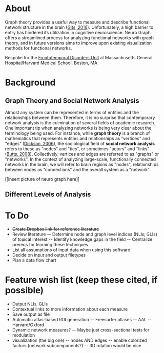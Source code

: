 # About
Graph theory provides a useful way to measure and describe functional network structure in the brain ([Gits, 2016][1]).
Unfortunately, a high barrier to entry has hindered its utilization in cognitive neuroscience. Neuro Graph offers 
a streamlined process for analyzing functional networks with graph theory, and in future versions aims to improve
upon existing visualization methods for functional networks.

Bespoke for the [Frontotemporal Disorders Unit](http://www.nmr.mgh.harvard.edu/~bradd/) at Massachusetts General Hospital/Harvard Medical School, Boston, MA.

[1]: http://bit.ly/2jC0AFq 

# Background
## Graph Theory and Social Network Analysis
Almost any system can be represented in terms of entities and the relationships between them. Therefore, it is no surprise that
contemporary network analysis is the culmination of several fields of academic research. One important tip when analyzing networks
is being very clear about the terminology being used. For instance, while __graph theory__ is a branch of mathematics that represents 
entities and relationships as "vertices" and "edges" ([Dickson, 2006][2]), the sociological field of __social network analysis__ refers to these as "nodes" and "ties", or sometimes "actors" and "links" ([Butts, 2008][3]). Collectively, vertices and edges are referred to as "graphs" or "networks". In the context of analyzing large-scale, functionally connected networks in the brain, we will refer to brain regions as "nodes", relationships between nodes as "connections" and the overall system as a "network". 

[[insert picture of neuro graph here]]

[2]: https://www.math.utah.edu/mathcircle/notes/MC_Graph_Theory.pdf
[3]: http://citeseerx.ist.psu.edu/viewdoc/download?doi=10.1.1.455.1587&rep=rep1&type=pdf

## Different Levels of Analysis


# To Do
- ~~Create Dropbox link for reference literature~~
- Review literature
-- Determine node and graph level indices (NLIs; GLIs) of topical interest
-- Identify knowledge gaps in the field
-- Centralize prereqs for learning these techniques
- List all assumptions of input data when using this software
- Decide on input and output filetypes
- Plan a data flow chart

# Feature wish list (keep these cited, if possible)
- Output NLIs, GLIs
- Contextual links to more information about each measure
- Save output as file
- Automatic atlas-based ROI generation
-- Freesurfer atlases
-- AAL
-- Harvard/Oxford
- Dynamic network measures?
-- Maybe just cross-sectional tests for modulation
- visualization (the big one)
-- nodes AND edges
-- enable colorized factors (network subcomponents?)
-- 3D rotation would be nice
